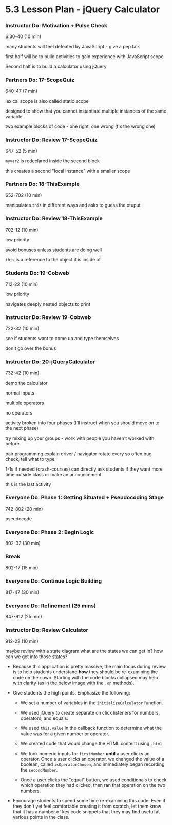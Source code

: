 # 5.3 Lesson Plan - jQuery Calculator

### Instructor Do: Motivation + Pulse Check

6:30-40 (10 min)

many students will feel defeated by JavaScript - give a pep talk

first half will be to build activities to gain experience with JavaScript scope

Second half is to build a calculator using jQuery

### Partners Do: 17-ScopeQuiz

640-47 (7 min)

lexical scope is also called static scope

designed to show that you cannot instantiate multiple instances of the same variable

two example blocks of code - one right, one wrong (fix the wrong one)

### Instructor Do: Review 17-ScopeQuiz

647-52 (5 min)

`myvar2` is redeclared inside the second block

this creates a second "local instance" with a smaller scope

### Partners Do: 18-ThisExample

652-702 (10 min)

manipulates `this` in different ways and asks to guess the otuput

### Instructor Do: Review 18-ThisExample

702-12 (10 min)

low priority

avoid bonuses unless students are doing well

`this` is a reference to the object it is inside of

### Students Do: 19-Cobweb

712-22 (10 min)

low priority

navigates deeply nested objects to print

### Instructor Do: Review 19-Cobweb

722-32 (10 min)

see if students want to come up and type themselves

don't go over the bonus

### Instructor Do: 20-jQueryCalculator

732-42 (10 min)

demo the calculator

normal inputs

multiple operators

no operators

activity broken into four phases (I'll instruct when you should move on to the next phase)

try mixing up your groups - work with people you haven't worked with before

pair programming
explain driver / navigator
rotate every so often
bug check, tell what to type

1-1s if needed (crash-courses)
can directly ask students if they want more time outside class or make an announcement

this is the last activity

### Everyone Do: Phase 1: Getting Situated + Pseudocoding Stage

742-802 (20 min)

pseudocode

### Everyone Do: Phase 2: Begin Logic

802-32 (30 min)

### Break

802-17 (15 min)

### Everyone Do: Continue Logic Building

817-47 (30 min)

### Everyone Do: Refinement (25 mins)

847-912 (25 min)

### Instructor Do: Review Calculator

912-22 (10 min)

maybe review with a state diagram
what are the states we can get in?
how can we get into those states?

- Because this application is pretty massive, the main focus during review is to help students understand **how** they should be re-examining the code on their own. Starting with the code blocks collapsed may help with clarity (as in the below image with the `.on` methods).

- Give students the high points. Emphasize the following:

  - We set a number of variables in the `initializeCalculator` function.

  - We used jQuery to create separate on click listeners for numbers, operators, and equals.

  - We used `this.value` in the callback function to determine what the value was for a given number or operator.

  - We created code that would change the HTML content using `.html`

  - We took numeric inputs for `firstNumber` **until** a user clicks an operator. Once a user clicks an operator, we changed the value of a boolean, called `isOperatorChosen`, and immediately began recording the `secondNumber`.

  - Once a user clicks the "equal" button, we used conditionals to check which operation they had clicked, then ran that operation on the two numbers.

- Encourage students to spend some time re-examining this code. Even if they don't yet feel comfortable creating it from scratch, let them know that it has a number of key code snippets that they may find useful at various points in the class.
